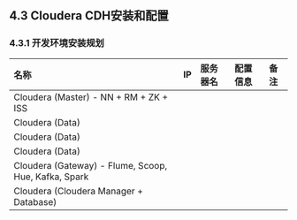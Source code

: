 ## 4.3 Cloudera CDH安装和配置

### 4.3.1 开发环境安装规划

| 名称 | IP | 服务器名 | 配置信息 | 备注 |
| :--- | :--- | :--- | :--- | :--- |
| Cloudera \(Master\) - NN + RM + ZK + ISS |  |  |  |  |
| Cloudera \(Data\) |  |  |  |  |
| Cloudera \(Data\) |  |  |  |  |
| Cloudera \(Data\) |  |  |  |  |
| Cloudera \(Gateway\) - Flume, Scoop, Hue, Kafka, Spark |  |  |  |  |
| Cloudera \(Cloudera Manager + Database\) |  |  |  |  |



